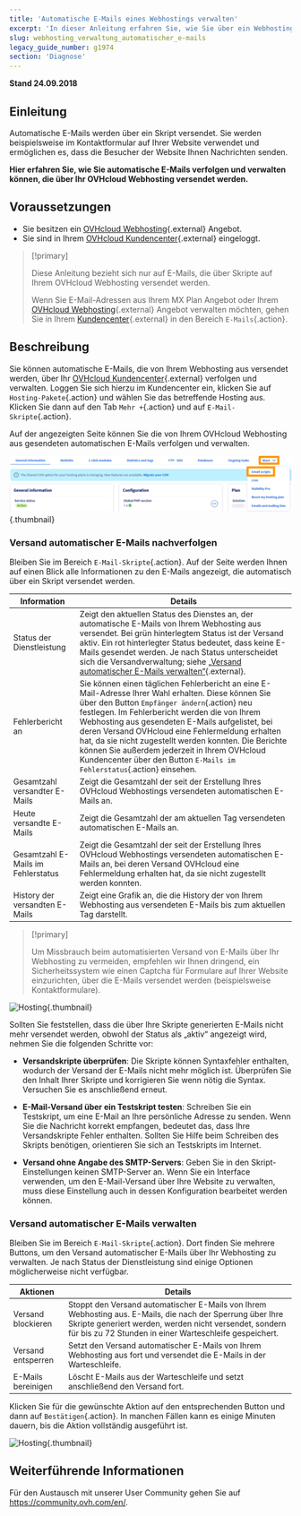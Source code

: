```yaml
---
title: 'Automatische E-Mails eines Webhostings verwalten'
excerpt: 'In dieser Anleitung erfahren Sie, wie Sie über ein Webhosting versendete automatische E-Mails verfolgen und verwalten'
slug: webhosting_verwaltung_automatischer_e-mails
legacy_guide_number: g1974
section: 'Diagnose'
---
```


**Stand 24.09.2018**

## Einleitung

Automatische E-Mails werden über ein Skript versendet. Sie werden beispielsweise im Kontaktformular auf Ihrer Website verwendet und ermöglichen es, dass die Besucher der Website Ihnen Nachrichten senden.

**Hier erfahren Sie, wie Sie automatische E-Mails verfolgen und verwalten können, die über Ihr OVHcloud Webhosting versendet werden.**

## Voraussetzungen

- Sie besitzen ein [OVHcloud Webhosting](https://www.ovhcloud.com/de/web-hosting/){.external} Angebot.
- Sie sind in Ihrem [OVHcloud Kundencenter](https://www.ovh.com/auth/?action=gotomanager&from=https://www.ovh.de/&ovhSubsidiary=de){.external} eingeloggt.

> [!primary]
>
> Diese Anleitung bezieht sich nur auf E-Mails, die über Skripte auf Ihrem OVHcloud Webhosting versendet werden.
>
> Wenn Sie E-Mail-Adressen aus Ihrem MX Plan Angebot oder Ihrem [OVHcloud Webhosting](https://www.ovhcloud.com/de/web-hosting/){.external} Angebot verwalten möchten, gehen Sie in Ihrem [Kundencenter](https://www.ovh.com/auth/?action=gotomanager&from=https://www.ovh.de/&ovhSubsidiary=de){.external} in den Bereich `E-Mails`{.action}.
>

## Beschreibung

Sie können automatische E-Mails, die von Ihrem Webhosting aus versendet werden, über Ihr [OVHcloud Kundencenter](https://www.ovh.com/auth/?action=gotomanager&from=https://www.ovh.de/&ovhSubsidiary=de){.external} verfolgen und verwalten. Loggen Sie sich hierzu im Kundencenter ein, klicken Sie auf `Hosting-Pakete`{.action} und wählen Sie das betreffende Hosting aus. Klicken Sie dann auf den Tab `Mehr +`{.action} und auf `E-Mail-Skripte`{.action}.

Auf der angezeigten Seite können Sie die von Ihrem OVHcloud Webhosting aus gesendeten automatischen E-Mails verfolgen und verwalten.

![Hosting](images/monitoring-automatic-emails-step1.png){.thumbnail}

### Versand automatischer E-Mails nachverfolgen

Bleiben Sie im Bereich `E-Mail-Skripte`{.action}. Auf der Seite werden Ihnen auf einen Blick alle Informationen zu den E-Mails angezeigt, die automatisch über ein Skript versendet werden.

|Information|Details|
|---|---|
|Status der Dienstleistung|Zeigt den aktuellen Status des Dienstes an, der automatische E-Mails von Ihrem Webhosting aus versendet. Bei grün hinterlegtem Status ist der Versand aktiv. Ein rot hinterlegter Status bedeutet, dass keine E-Mails gesendet werden. Je nach Status unterscheidet sich die Versandverwaltung; siehe [„Versand automatischer E-Mails verwalten“](https://docs.ovh.com/de/hosting/webhosting_verwaltung_automatischer_e-mails/#versand-automatischer-e-mails-verwalten){.external}.|
|Fehlerbericht an|Sie können einen täglichen Fehlerbericht an eine E-Mail-Adresse Ihrer Wahl erhalten. Diese können Sie über den Button `Empfänger ändern`{.action} neu festlegen. Im Fehlerbericht werden die von Ihrem Webhosting aus gesendeten E-Mails aufgelistet, bei deren Versand OVHcloud eine Fehlermeldung erhalten hat, da sie nicht zugestellt werden konnten. Die Berichte können Sie außerdem jederzeit in Ihrem OVHcloud Kundencenter über den Button `E-Mails im Fehlerstatus`{.action} einsehen.|
|Gesamtzahl versandter E-Mails|Zeigt die Gesamtzahl der seit der Erstellung Ihres OVHcloud Webhostings versendeten automatischen E-Mails an.|
|Heute versandte E-Mails|Zeigt die Gesamtzahl der am aktuellen Tag versendeten automatischen E-Mails an.|
|Gesamtzahl E-Mails im Fehlerstatus|Zeigt die Gesamtzahl der seit der Erstellung Ihres OVHcloud Webhostings versendeten automatischen E-Mails an, bei deren Versand OVHcloud eine Fehlermeldung erhalten hat, da sie nicht zugestellt werden konnten.|
|History der versandten E-Mails|Zeigt eine Grafik an, die die History der von Ihrem Webhosting aus versendeten E-Mails bis zum aktuellen Tag darstellt.|

> [!primary]
>
> Um Missbrauch beim automatisierten Versand von E-Mails über Ihr Webhosting zu vermeiden, empfehlen wir Ihnen dringend, ein Sicherheitssystem wie einen Captcha für Formulare auf Ihrer Website einzurichten, über die E-Mails versendet werden (beispielsweise Kontaktformulare).
>

![Hosting](images/monitoring-automatic-emails-step2.png){.thumbnail}

Sollten Sie feststellen, dass die über Ihre Skripte generierten E-Mails nicht mehr versendet werden, obwohl der Status als „aktiv“ angezeigt wird, nehmen Sie die folgenden Schritte vor:

- **Versandskripte überprüfen**: Die Skripte können Syntaxfehler enthalten, wodurch der Versand der E-Mails nicht mehr möglich ist. Überprüfen Sie den Inhalt Ihrer Skripte und korrigieren Sie wenn nötig die Syntax. Versuchen Sie es anschließend erneut.

- **E-Mail-Versand über ein Testskript testen**: Schreiben Sie ein Testskript, um eine E-Mail an Ihre persönliche Adresse zu senden. Wenn Sie die Nachricht korrekt empfangen, bedeutet das, dass Ihre Versandskripte Fehler enthalten. Sollten Sie Hilfe beim Schreiben des Skripts benötigen, orientieren Sie sich an Testskripts im Internet.

- **Versand ohne Angabe des SMTP-Servers**: Geben Sie in den Skript-Einstellungen keinen SMTP-Server an. Wenn Sie ein Interface verwenden, um den E-Mail-Versand über Ihre Website zu verwalten, muss diese Einstellung auch in dessen Konfiguration bearbeitet werden können.

### Versand automatischer E-Mails verwalten

Bleiben Sie im Bereich `E-Mail-Skripte`{.action}. Dort finden Sie mehrere Buttons, um den Versand automatischer E-Mails über Ihr Webhosting zu verwalten. Je nach Status der Dienstleistung sind einige Optionen möglicherweise nicht verfügbar.

|Aktionen|Details|
|---|---|
|Versand blockieren|Stoppt den Versand automatischer E-Mails von Ihrem Webhosting aus. E-Mails, die nach der Sperrung über Ihre Skripte generiert werden, werden nicht versendet, sondern für bis zu 72 Stunden in einer Warteschleife gespeichert.|
|Versand entsperren|Setzt den Versand automatischer E-Mails von Ihrem Webhosting aus fort und versendet die E-Mails in der Warteschleife.|
|E-Mails bereinigen|Löscht E-Mails aus der Warteschleife und setzt anschließend den Versand fort.|

Klicken Sie für die gewünschte Aktion auf den entsprechenden Button und dann auf `Bestätigen`{.action}. In manchen Fällen kann es einige Minuten dauern, bis die Aktion vollständig ausgeführt ist.

![Hosting](images/monitoring-automatic-emails-step3.png){.thumbnail}

## Weiterführende Informationen

Für den Austausch mit unserer User Community gehen Sie auf <https://community.ovh.com/en/>.
